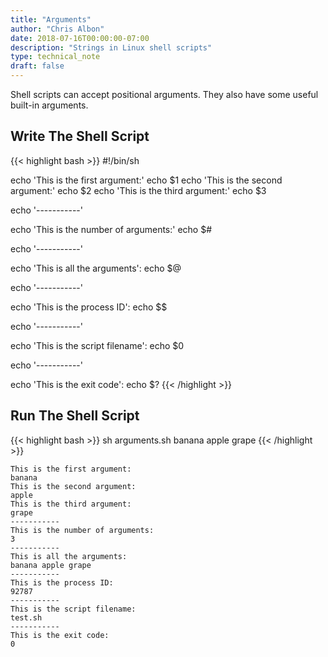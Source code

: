 ```yaml
---
title: "Arguments"
author: "Chris Albon"
date: 2018-07-16T00:00:00-07:00
description: "Strings in Linux shell scripts"
type: technical_note
draft: false
---
```


Shell scripts can accept positional arguments. They also have some useful built-in arguments.

## Write The Shell Script

{{< highlight bash >}}
#!/bin/sh

echo 'This is the first argument:'
echo $1
echo 'This is the second argument:'
echo $2
echo 'This is the third argument:'
echo $3

echo '-----------'

echo 'This is the number of arguments:'
echo $#

echo '-----------'

echo 'This is all the arguments':
echo $@

echo '-----------'

echo 'This is the process ID':
echo $$

echo '-----------'

echo 'This is the script filename':
echo $0

echo '-----------'

echo 'This is the exit code':
echo $?
{{< /highlight >}}

## Run The Shell Script

{{< highlight bash >}}
sh arguments.sh banana apple grape
{{< /highlight >}}
```
This is the first argument:
banana
This is the second argument:
apple
This is the third argument:
grape
-----------
This is the number of arguments:
3
-----------
This is all the arguments:
banana apple grape
-----------
This is the process ID:
92787
-----------
This is the script filename:
test.sh
-----------
This is the exit code:
0
```